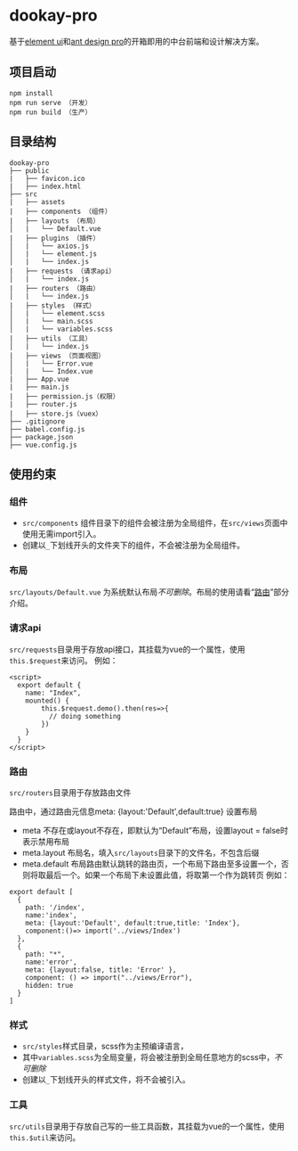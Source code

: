 # dookay-pro

基于[element ui](https://element.eleme.cn/#/zh-CN/component/installation)和[ant design pro](preview.pro.ant.design)的开箱即用的中台前端和设计解决方案。

## 项目启动
```
npm install
npm run serve （开发）
npm run build （生产）
```

## 目录结构
```
dookay-pro
├── public
|   ├── favicon.ico
|   ├── index.html
├── src
|   ├── assets
|   ├── components （组件）
|   ├── layouts （布局）
│   |   └── Default.vue
|   ├── plugins （插件）
│   |   └── axios.js
│   |   └── element.js
│   |   └── index.js
|   ├── requests （请求api）
│   |   └── index.js
|   ├── routers （路由）
│   |   └── index.js
|   ├── styles （样式）
│   |   └── element.scss
│   |   └── main.scss
│   |   └── variables.scss
|   ├── utils （工具）
│   |   └── index.js
|   ├── views （页面视图）
│   |   └── Error.vue
│   |   └── Index.vue
|   ├── App.vue
|   ├── main.js
|   ├── permission.js（权限）
|   ├── router.js
|   ├── store.js（vuex）
├── .gitignore
├── babel.config.js
├── package.json
├── vue.config.js
```
## 使用约束

### 组件
- `src/components` 组件目录下的组件会被注册为全局组件，在`src/views`页面中使用无需import引入。
- 创建以`_`下划线开头的文件夹下的组件，不会被注册为全局组件。

### 布局
`src/layouts/Default.vue` 为系统默认布局*不可删除*。布局的使用请看“[路由](#router "路由")”部分介绍。

### 请求api
`src/requests`目录用于存放api接口，其挂载为vue的一个属性，使用`this.$request`来访问。 例如：
```
<script>
  export default {
    name: "Index",
    mounted() {
        this.$request.demo().then(res=>{
          // doing something
        })
    }
  }
</script>
```

### <span id="router">路由</span>
`src/routers`目录用于存放路由文件

路由中，通过路由元信息meta: {layout:'Default',default:true} 设置布局
- meta 不存在或layout不存在，即默认为“Default”布局，设置layout = false时表示禁用布局
- meta.layout 布局名，填入`src/layouts`目录下的文件名，不包含后缀
- meta.default 布局路由默认跳转的路由页，一个布局下路由至多设置一个，否则将取最后一个。如果一个布局下未设置此值，将取第一个作为跳转页
例如：
```
export default [
  {
    path: '/index',
    name:'index',
    meta: {layout:'Default', default:true,title: 'Index'},
    component:()=> import('../views/Index')
  },
  {
    path: "*",
    name:'error',
    meta: {layout:false, title: 'Error' },
    component: () => import("../views/Error"),
    hidden: true
  }
]
```

### 样式
- `src/styles`样式目录，scss作为主预编译语言，
- 其中`variables.scss`为全局变量，将会被注册到全局任意地方的scss中，*不可删除*
- 创建以`_`下划线开头的样式文件，将不会被引入。

### 工具
`src/utils`目录用于存放自己写的一些工具函数，其挂载为vue的一个属性，使用`this.$util`来访问。